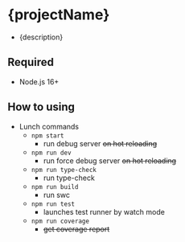 # {projectName}

- {description}

## Required

- Node.js 16+

## How to using

- Lunch commands
  - `npm start`
    - run debug server ~~on hot reloading~~
  - `npm run dev`
    - run force debug server ~~on hot reloading~~
  - `npm run type-check`
    - run type-check
  - `npm run build`
    - run swc
  - `npm run test`
    - launches test runner by watch mode
  - `npm run coverage`
    - ~~get coverage report~~
